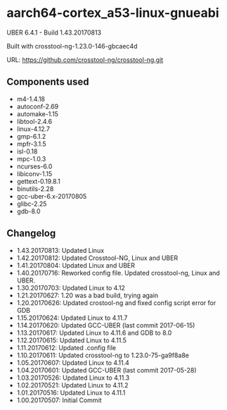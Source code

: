 # aarch64-cortex_a53-linux-gnueabi

UBER 6.4.1 - Build 1.43.20170813


Built with crosstool-ng-1.23.0-146-gbcaec4d

URL: https://github.com/crosstool-ng/crosstool-ng.git

## Components used

- m4-1.4.18
- autoconf-2.69
- automake-1.15
- libtool-2.4.6
- linux-4.12.7
- gmp-6.1.2
- mpfr-3.1.5
- isl-0.18
- mpc-1.0.3
- ncurses-6.0
- libiconv-1.15
- gettext-0.19.8.1
- binutils-2.28
- gcc-uber-6.x-20170805
- glibc-2.25
- gdb-8.0

## Changelog

- 1.43.20170813: Updated Linux
- 1.42.20170812: Updated Crosstool-NG, Linux and UBER
- 1.41.20170804: Updated Linux and UBER
- 1.40.20170716: Reworked config file. Updated crosstool-ng, Linux and UBER.
- 1.30.20170703: Updated Linux to 4.12
- 1.21.20170627: 1.20 was a bad build, trying again
- 1.20.20170626: Updated crostool-ng and fixed config script error for GDB
- 1.15.20170624: Updated Linux to 4.11.7
- 1.14.20170620: Updated GCC-UBER (last commit 2017-06-15)
- 1.13.20170617: Updated Linux to 4.11.6 and GDB to 8.0
- 1.12.20170615: Updated Linux to 4.11.5
- 1.11.20170612: Updated .config file
- 1.10.20170611: Updated crosstool-ng to 1.23.0-75-ga9f8a8e
- 1.05.20170607: Updated Linux to 4.11.4
- 1.04.20170601: Updated GCC-UBER (last commit 2017-05-28)
- 1.03.20170526: Updated Linux to 4.11.3
- 1.02.20170521: Updated Linux to 4.11.2
- 1.01.20170516: Updated Linux to 4.11.1
- 1.00.20170507: Initial Commit

